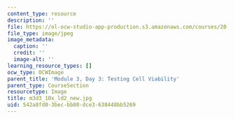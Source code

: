```yaml
---
content_type: resource
description: ''
file: https://ol-ocw-studio-app-production.s3.amazonaws.com/courses/20-109-laboratory-fundamentals-in-biological-engineering-spring-2010/542a8fd03becbb80dce3638448bb5269_m3d3_10x_ld2_new.jpg
file_type: image/jpeg
image_metadata:
  caption: ''
  credit: ''
  image-alt: ''
learning_resource_types: []
ocw_type: OCWImage
parent_title: 'Module 3, Day 3: Testing Cell Viability'
parent_type: CourseSection
resourcetype: Image
title: m3d3_10x_ld2_new.jpg
uid: 542a8fd0-3bec-bb80-dce3-638448bb5269
---
```

